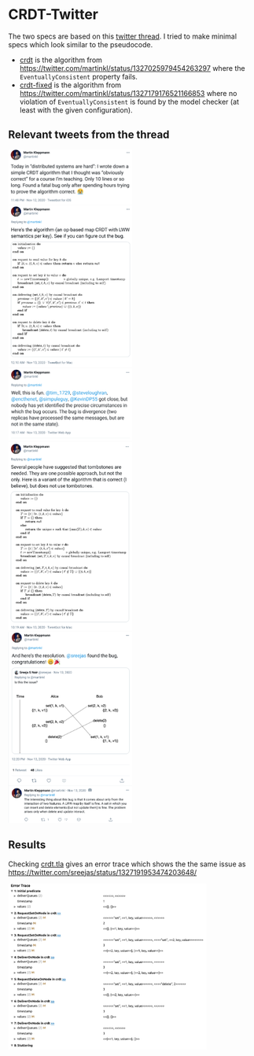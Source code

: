 # CRDT-Twitter

The two specs are based on this [twitter thread](https://twitter.com/martinkl/status/1327025979454263297). I tried to make minimal specs which look similar to the pseudocode.

* [crdt](crdt) is the algorithm from https://twitter.com/martinkl/status/1327025979454263297 where the `EventuallyConsistent` property fails.
* [crdt-fixed](crdt_fixed) is the algorithm from https://twitter.com/martinkl/status/1327179176521166853 where no violation of `EventuallyConsistent` is found by the model checker (at least with the given configuration).

## Relevant tweets from the thread

<img src="screenshots/twitter-1.png" width="50%">
<img src="screenshots/twitter-2.png" width="50%">
<img src="screenshots/twitter-3.png" width="50%">
<img src="screenshots/twitter-4.png" width="50%">
<img src="screenshots/twitter-5.png" width="50%">

## Results

Checking [crdt.tla](crdt/crdt.tla) gives an error trace which shows the the same issue as https://twitter.com/sreejas/status/1327191953474203648/

<img src="screenshots/error-trace.png" width="80%">
